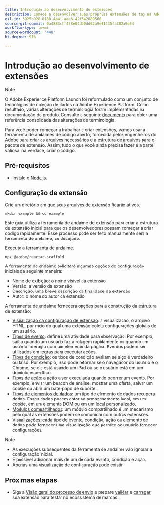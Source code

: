 ```yaml
---
title: Introdução ao desenvolvimento de extensões
description: Comece a desenvolver suas próprias extensões de tag na Adobe Experience Platform.
exl-id: 3925b928-0180-4a4f-aaa6-42f342089560
source-git-commit: 0a4883cff4f8e04dd0dd62a9e01435fa302a9e54
workflow-type: tm+mt
source-wordcount: '448'
ht-degree: 91%

---
```


# Introdução ao desenvolvimento de extensões

>[!NOTE]
>
>O Adobe Experience Platform Launch foi reformulado como um conjunto de tecnologias de coleção de dados na Adobe Experience Platform. Como resultado, várias alterações de terminologia foram implementadas na documentação do produto. Consulte o seguinte [documento](../term-updates.md) para obter uma referência consolidada das alterações de terminologia.

Para você poder começar a trabalhar e criar extensões, vamos usar a ferramenta de andaimes de código aberto, fornecida pelos engenheiros do Adobe para criar os arquivos necessários e a estrutura de arquivos para o pacote de extensão. Assim, tudo o que você ainda precisa fazer é a parte valiosa: na verdade, criar o código.

## Pré-requisitos

* Instale o [Node.js](https://nodejs.org/pt-br/download/).

## Configuração de extensão

Crie um diretório em que seus arquivos de extensão ficarão ativos.

```shell
mkdir example && cd example
```

Este guia utiliza a ferramenta de andaime de extensão para criar a estrutura de extensão inicial para que os desenvolvedores possam começar a criar código rapidamente. Esse processo pode ser feito manualmente sem a ferramenta de andaime, se desejado.

Execute a ferramenta de andaime.

```shell
npx @adobe/reactor-scaffold
```

A ferramenta de andaime solicitará algumas opções de configuração iniciais da seguinte maneira:

* Nome de exibição: o nome visível da extensão
* Versão: a versão da extensão
* Descrição: uma breve descrição da finalidade da extensão
* Autor: o nome do autor da extensão

A ferramenta de andaime fornecerá opções para a construção da estrutura de extensão:

* [Visualização da configuração de extensão](./configuration.md): a visualização, o arquivo HTML, por meio do qual uma extensão coleta configurações globais de um usuário.
* [Tipos de evento](./web/event-types.md): define uma atividade para observação. Por exemplo, saiba quando um usuário faz a rolagem rapidamente ou quando um usuário interagiu com um elemento da página. Eventos podem ser utilizados em regras para executar ações.
* [Tipos de condição](./web/condition-types.md): os tipos de condição avaliam se algo é verdadeiro ou falso.
Por exemplo, isso pode retornar se o navegador do usuário é o Chrome, se ele está usando um iPad ou se o usuário está em um domínio específico.
* [Tipos de ação](./web/action-types.md): a ação a ser executada quando ocorrer um evento. Por exemplo, enviar um beacon de análise, mostrar uma oferta, salvar um cookie ou abrir um bate-papo de suporte.
* [Tipos de elementos de dados](./web/data-element-types.md): um tipo de elemento de dados recupera dados. Esses dados podem estar no armazenamento local, em um cookie, em um elemento DOM ou em um local personalizado.
* [Módulos compartilhados](./web/shared.md): um módulo compartilhado é um mecanismo pelo qual as extensões podem se comunicar com outras extensões.
* [Visualizações](./web/views.md): cada tipo de evento, condição, ação ou elemento de dados pode fornecer uma visualização que permite ao usuário fornecer configurações.

>[!NOTE]
>
>* As execuções subsequentes da ferramenta de andaime vão ignorar a configuração inicial.
>* É possível adicionar mais de um de cada evento, condição e ação.
>* Apenas uma visualização de configuração pode existir.

## Próximas etapas

* Siga a [Visão geral do processo de envio](./submit/overview.md) e prepare [validar](./submit/upload-and-test.md#validate) e [carregar](./submit/upload-and-test.md#integration) sua extensão para testar no ecossistema de marcas.
